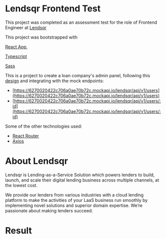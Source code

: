 # Lendsqr Frontend Test
This project was completed as an assessment test for the role of Frontend Engineer at [Lendsqr](https://www.lendsqr.com/)


This project was bootstrapped with 

[React App](https://reactjs.org/),

[Typescript](https://www.typescriptlang.org/) 

[Sass](https://sass-lang.com/)

This is a project to create a loan company's admin panel, following this [design](https://www.figma.com/file/ZKILoCoIoy1IESdBpq3GNC/Lendsqr-Frontend-Engineering-Assessment?node-id=5530%3A2599&t=Uu2BAy5Y0FDHy5Tw-0) and integrating with the mock endpoints:

 - [https://6270020422c706a0ae70b72c.mockapi.io/lendsqr/api/v1/users](https://6270020422c706a0ae70b72c.mockapi.io/lendsqr/api/v1/users)
 - [https://6270020422c706a0ae70b72c.mockapi.io/lendsqr/api/v1/users/:id](https://6270020422c706a0ae70b72c.mockapi.io/lendsqr/api/v1/users/:id)
 
 Some of the other technologies used:
 - [React Router](https://github.com/remix-run/react-router)
 - [Axios](https://github.com/axios/axios)
 
 # About Lendsqr
 
Lendsqr is Lending-as-a-Service Solution which powers lenders to build, launch, and scale their digital lending business across multiple channels, at the lowest cost.

We provide our lenders from various industries with a cloud lending platform to make the activities of your LaaS business run smoothly by implementing novel solutions and superior domain expertise. We’re passionate about making lenders succeed.

# Result
 
